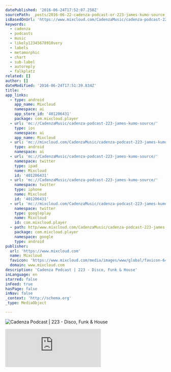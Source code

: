 ```yaml
---
datePublished: '2016-06-24T17:52:07.258Z'
sourcePath: _posts/2016-06-22-cadenza-podcast-or-223-james-kumo-source.md
isBasedOnUrl: 'https://www.mixcloud.com/CadenzaMusic/cadenza-podcast-223-james-kumo-source/'
keywords:
  - cadenza
  - podcasts
  - music
  - likely12345678910very
  - labels
  - metamorphic
  - chart
  - sub-label
  - autoreply
  - falkplatz
related: []
author: []
dateModified: '2016-06-24T17:51:39.834Z'
title: ''
app_links:
  - type: android
    app_name: Mixcloud
    namespace: ai
    app_store_id: '401206431'
    package: com.mixcloud.player
  - url: 'mc://CadenzaMusic/cadenza-podcast-223-james-kumo-source/'
    type: ios
    namespace: ai
    app_name: Mixcloud
  - url: 'mc://mixcloud.com/CadenzaMusic/cadenza-podcast-223-james-kumo-source/'
    type: android
    namespace: ai
  - url: 'mc://CadenzaMusic/cadenza-podcast-223-james-kumo-source/'
    namespace: twitter
    type: ipad
    name: Mixcloud
    id: '401206431'
  - url: 'mc://CadenzaMusic/cadenza-podcast-223-james-kumo-source/'
    namespace: twitter
    type: iphone
    name: Mixcloud
    id: '401206431'
  - url: 'mc://mixcloud.com/CadenzaMusic/cadenza-podcast-223-james-kumo-source/'
    namespace: twitter
    type: googleplay
    name: Mixcloud
    id: com.mixcloud.player
  - path: http/www.mixcloud.com/CadenzaMusic/cadenza-podcast-223-james-kumo-source/
    package: com.mixcloud.player
    namespace: google
    type: android
publisher:
  url: 'https://www.mixcloud.com'
  name: Mixcloud
  favicon: 'https://www.mixcloud.com/media/images/www/global/favicon-64.png'
  domain: www.mixcloud.com
description: 'Cadenza Podcast | 223 - Disco, Funk & House'
inLanguage: en
starred: false
inFeed: true
hasPage: false
inNav: false
_context: 'http://schema.org'
_type: MediaObject

---
```

![Cadenza Podcast | 223 - Disco, Funk & House](https://the-grid-user-content.s3-us-west-2.amazonaws.com/f9d4a1dd-43a4-426f-ac06-4edbbdf903d7.jpg)

<iframe src="https://cdn.embedly.com/widgets/media.html?src=https%3A%2F%2Fwww.mixcloud.com%2Fwidget%2Fiframe%2F%3Ffeed%3Dhttps%253A%252F%252Fwww.mixcloud.com%252FCadenzaMusic%252Fcadenza-podcast-223-james-kumo-source%252F%26hide_cover%3D1&amp;url=https%3A%2F%2Fwww.mixcloud.com%2FCadenzaMusic%2Fcadenza-podcast-223-james-kumo-source%2F&amp;image=https%3A%2F%2Fthumbnailer.mixcloud.com%2Funsafe%2F600x600%2Ffilters%3Awatermark%28graphics%2Fplay-button-scaled.png%2C0%2C0%2C0%29%2Fextaudio%2Ff%2F4%2Fd%2F7%2F59a4-5124-43ab-b680-72899cbe2a95&amp;key=b7d04c9b404c499eba89ee7072e1c4f7&amp;type=text%2Fhtml&amp;schema=mixcloud" width="None" height="120" scrolling="no" frameborder="0" allowfullscreen="" style=""></iframe>